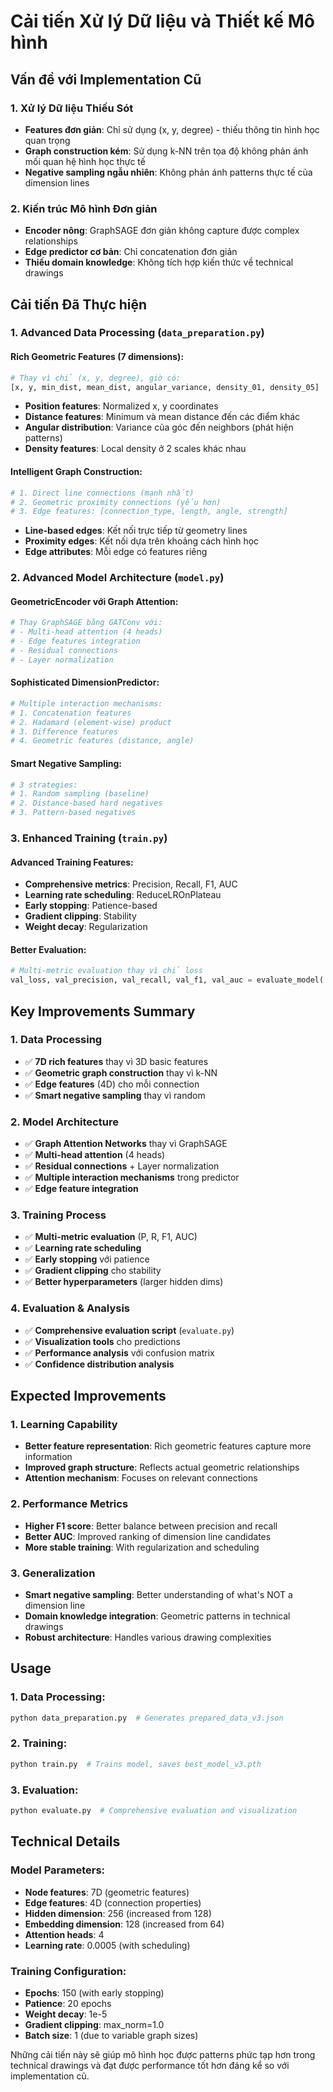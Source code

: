 # Cải tiến Xử lý Dữ liệu và Thiết kế Mô hình

## Vấn đề với Implementation Cũ

### 1. Xử lý Dữ liệu Thiếu Sót
- **Features đơn giản**: Chỉ sử dụng (x, y, degree) - thiếu thông tin hình học quan trọng
- **Graph construction kém**: Sử dụng k-NN trên tọa độ không phản ánh mối quan hệ hình học thực tế
- **Negative sampling ngẫu nhiên**: Không phản ánh patterns thực tế của dimension lines

### 2. Kiến trúc Mô hình Đơn giản
- **Encoder nông**: GraphSAGE đơn giản không capture được complex relationships
- **Edge predictor cơ bản**: Chỉ concatenation đơn giản
- **Thiếu domain knowledge**: Không tích hợp kiến thức về technical drawings

## Cải tiến Đã Thực hiện

### 1. Advanced Data Processing (`data_preparation.py`)

#### Rich Geometric Features (7 dimensions):
```python
# Thay vì chỉ (x, y, degree), giờ có:
[x, y, min_dist, mean_dist, angular_variance, density_01, density_05]
```

- **Position features**: Normalized x, y coordinates
- **Distance features**: Minimum và mean distance đến các điểm khác
- **Angular distribution**: Variance của góc đến neighbors (phát hiện patterns)
- **Density features**: Local density ở 2 scales khác nhau

#### Intelligent Graph Construction:
```python
# 1. Direct line connections (mạnh nhất)
# 2. Geometric proximity connections (yếu hơn)
# 3. Edge features: [connection_type, length, angle, strength]
```

- **Line-based edges**: Kết nối trực tiếp từ geometry lines
- **Proximity edges**: Kết nối dựa trên khoảng cách hình học
- **Edge attributes**: Mỗi edge có features riêng

### 2. Advanced Model Architecture (`model.py`)

#### GeometricEncoder với Graph Attention:
```python
# Thay GraphSAGE bằng GATConv với:
# - Multi-head attention (4 heads)
# - Edge features integration
# - Residual connections
# - Layer normalization
```

#### Sophisticated DimensionPredictor:
```python
# Multiple interaction mechanisms:
# 1. Concatenation features
# 2. Hadamard (element-wise) product
# 3. Difference features  
# 4. Geometric features (distance, angle)
```

#### Smart Negative Sampling:
```python
# 3 strategies:
# 1. Random sampling (baseline)
# 2. Distance-based hard negatives
# 3. Pattern-based negatives
```

### 3. Enhanced Training (`train.py`)

#### Advanced Training Features:
- **Comprehensive metrics**: Precision, Recall, F1, AUC
- **Learning rate scheduling**: ReduceLROnPlateau
- **Early stopping**: Patience-based
- **Gradient clipping**: Stability
- **Weight decay**: Regularization

#### Better Evaluation:
```python
# Multi-metric evaluation thay vì chỉ loss
val_loss, val_precision, val_recall, val_f1, val_auc = evaluate_model(...)
```

## Key Improvements Summary

### 1. Data Processing
- ✅ **7D rich features** thay vì 3D basic features
- ✅ **Geometric graph construction** thay vì k-NN
- ✅ **Edge features** (4D) cho mỗi connection
- ✅ **Smart negative sampling** thay vì random

### 2. Model Architecture  
- ✅ **Graph Attention Networks** thay vì GraphSAGE
- ✅ **Multi-head attention** (4 heads)
- ✅ **Residual connections** + Layer normalization
- ✅ **Multiple interaction mechanisms** trong predictor
- ✅ **Edge feature integration**

### 3. Training Process
- ✅ **Multi-metric evaluation** (P, R, F1, AUC)
- ✅ **Learning rate scheduling**
- ✅ **Early stopping** với patience
- ✅ **Gradient clipping** cho stability
- ✅ **Better hyperparameters** (larger hidden dims)

### 4. Evaluation & Analysis
- ✅ **Comprehensive evaluation script** (`evaluate.py`)
- ✅ **Visualization tools** cho predictions
- ✅ **Performance analysis** với confusion matrix
- ✅ **Confidence distribution analysis**

## Expected Improvements

### 1. Learning Capability
- **Better feature representation**: Rich geometric features capture more information
- **Improved graph structure**: Reflects actual geometric relationships
- **Attention mechanism**: Focuses on relevant connections

### 2. Performance Metrics
- **Higher F1 score**: Better balance between precision and recall
- **Better AUC**: Improved ranking of dimension line candidates
- **More stable training**: With regularization and scheduling

### 3. Generalization
- **Smart negative sampling**: Better understanding of what's NOT a dimension line
- **Domain knowledge integration**: Geometric patterns in technical drawings
- **Robust architecture**: Handles various drawing complexities

## Usage

### 1. Data Processing:
```bash
python data_preparation.py  # Generates prepared_data_v3.json
```

### 2. Training:
```bash
python train.py  # Trains model, saves best_model_v3.pth
```

### 3. Evaluation:
```bash
python evaluate.py  # Comprehensive evaluation and visualization
```

## Technical Details

### Model Parameters:
- **Node features**: 7D (geometric features)
- **Edge features**: 4D (connection properties)  
- **Hidden dimension**: 256 (increased from 128)
- **Embedding dimension**: 128 (increased from 64)
- **Attention heads**: 4
- **Learning rate**: 0.0005 (with scheduling)

### Training Configuration:
- **Epochs**: 150 (with early stopping)
- **Patience**: 20 epochs
- **Weight decay**: 1e-5
- **Gradient clipping**: max_norm=1.0
- **Batch size**: 1 (due to variable graph sizes)

Những cải tiến này sẽ giúp mô hình học được patterns phức tạp hơn trong technical drawings và đạt được performance tốt hơn đáng kể so với implementation cũ.
